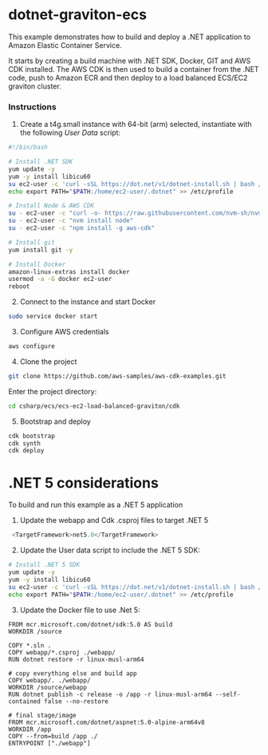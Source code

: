 # dotnet-graviton-ecs

This example demonstrates how to build and deploy a .NET application to Amazon Elastic Container Service.

It starts by creating a build machine with .NET SDK, Docker, GIT and AWS CDK installed. The AWS CDK is then used to build a container from the .NET code, push to Amazon ECR and then deploy to a load balanced ECS/EC2 graviton cluster.



### Instructions

1. Create a t4g.small instance with 64-bit (arm) selected, instantiate with the following *User Data* script: 


```bash
#!/bin/bash

# Install .NET SDK
yum update -y
yum -y install libicu60
su ec2-user -c 'curl -sSL https://dot.net/v1/dotnet-install.sh | bash /dev/stdin -c 3.1'
echo export PATH="$PATH:/home/ec2-user/.dotnet" >> /etc/profile

# Install Node & AWS CDK
su - ec2-user -c "curl -o- https://raw.githubusercontent.com/nvm-sh/nvm/v0.37.2/install.sh | bash"
su - ec2-user -c "nvm install node"
su - ec2-user -c "npm install -g aws-cdk"

# Install git
yum install git -y

# Install Docker
amazon-linux-extras install docker
usermod -a -G docker ec2-user
reboot
```

2. Connect to the instance and start Docker 

```bash
sudo service docker start
```

3. Configure AWS credentials

```bash
aws configure
```

4. Clone the project

```bash
git clone https://github.com/aws-samples/aws-cdk-examples.git
```

Enter the project directory:

```bash
cd csharp/ecs/ecs-ec2-load-balanced-graviton/cdk
```

5. Bootstrap and deploy 

```bash
cdk bootstrap
cdk synth
cdk deploy
```


# .NET 5 considerations

To build and run this example as a .NET 5 application

1. Update the webapp and Cdk .csproj files to target .NET 5

```cs
 <TargetFramework>net5.0</TargetFramework>
```

2. Update the User data script to include the .NET 5 SDK:
```bash
# Install .NET 5 SDK
yum update -y
yum -y install libicu60
su ec2-user -c 'curl -sSL https://dot.net/v1/dotnet-install.sh | bash /dev/stdin -c 5.0'
echo export PATH="$PATH:/home/ec2-user/.dotnet" >> /etc/profile
```


3. Update the Docker file to use .Net 5:
```docker
FROM mcr.microsoft.com/dotnet/sdk:5.0 AS build
WORKDIR /source

COPY *.sln .
COPY webapp/*.csproj ./webapp/
RUN dotnet restore -r linux-musl-arm64

# copy everything else and build app
COPY webapp/. ./webapp/
WORKDIR /source/webapp
RUN dotnet publish -c release -o /app -r linux-musl-arm64 --self-contained false --no-restore

# final stage/image
FROM mcr.microsoft.com/dotnet/aspnet:5.0-alpine-arm64v8
WORKDIR /app
COPY --from=build /app ./
ENTRYPOINT ["./webapp"]
```